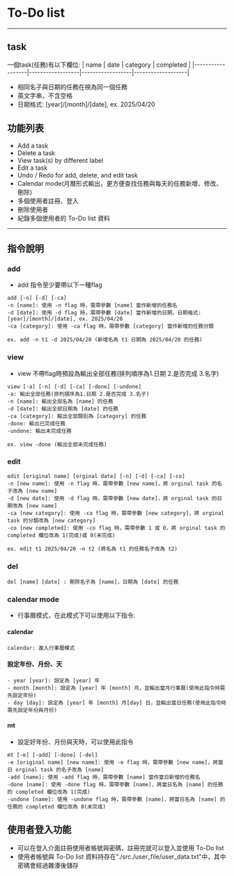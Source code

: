 # To-Do list

---

## task
一個task(任務)有以下欄位:
| name             | date             | category         | completed         |
|------------------|------------------|------------------|-------------------|

- 相同名子與日期的任務在視為同一個任務
- 英文字串，不含空格
- 日期格式: [year]/[month]/[date], ex. 2025/04/20
## 功能列表
- Add a task
- Delete a task
- View task(s) by different label
- Edit a task
- Undo / Redo for add, delete, and edit task
- Calendar mode(月曆形式輸出，更方便查找任務與每天的任務新增、修改、刪除)
- 多個使用者註冊、登入
- 刪除使用者
- 紀錄多個使用者的 To-Do list 資料 
---

## 指令說明

### add
- add 指令至少要帶以下一種flag
```
add [-n] [-d] [-ca]
-n [name]: 使用 -n flag 時，需帶參數 [name] 當作新增的任務名
-d [date]: 使用 -d flag 時，需帶參數 [date] 當作新增的日期，日期格式: [year]/[month]/[date], ex. 2025/04/20
-ca [category]: 使用 -ca flag 時，需帶參數 [category] 當作新增的任務分類

ex. add -n t1 -d 2025/04/20 (新增名為 t1 日期為 2025/04/20 的任務)
```
### view
- view 不帶flag時預設為輸出全部任務(排列順序為1.日期 2.是否完成 3.名字)
```
view [-a] [-n] [-d] [-ca] [-done] [-undone]
-a: 輸出全部任務(排列順序為1.日期 2.是否完成 3.名子)
-n [name]: 輸出全部名為 [name] 的任務
-d [date]: 輸出全部日期為 [date] 的任務
-ca [category]: 輸出全部類別為 [category] 的任務
-done: 輸出已完成任務
-undone: 輸出未完成任務

ex. view -done (輸出全部未完成任務)
```

### edit
```
edit [original name] [orginal date] [-n] [-d] [-ca] [-co] 
-n [new name]: 使用 -n flag 時，需帶參數 [new name]，將 orginal task 的名子改為 [new name]
-d [new date]: 使用 -d flag 時，需帶參數 [new date]，將 orginal task 的日期改為 [new name]
-ca [new category]: 使用 -ca flag 時，需帶參數 [new category]，將 orginal task 的分類改為 [new category]
-co [new completed]: 使用 -co flag 時，需帶參數 1 或 0，將 orginal task 的 completed 欄位改為 1(完成)或 0(未完成)

ex. edit t1 2025/04/20 -n t2 (將名為 t1 的任務名子改為 t2)
```

### del
```
del [name] [date] : 刪除名子為 [name]，日期為 [date] 的任務
```

### calendar mode
- 行事曆模式，在此模式下可以使用以下指令:
#### calendar
```
calendar: 進入行事曆模式               
```
#### 設定年份、月份、天
```
- year [year]: 設定為 [year] 年
- month [month]: 設定為 [year] 年 [month] 月，並輸出當月行事曆(使用此指令時需先設定年份)
- day [day]: 設定為 [year] 年 [month] 月[day] 日，並輸出當日任務(使用此指令時需先設定年份與月份)
```
#### mt
- 設定好年份、月份與天時，可以使用此指令
```
mt [-e] [-add] [-done] [-del]
-e [original name] [new name]: 使用 -e flag 時，需帶參數 [new name]，將當日 orginal task 的名子改為 [name]
-add [name]: 使用 -add flag 時，需帶參數 [name] 當作當日新增的任務名
-done [name]: 使用 -done flag 時，需帶參數 [name]，將當日名為 [name] 的任務的 completed 欄位改為 1(完成)
-undone [name]: 使用 -undone flag 時，需帶參數 [name]，將當日名為 [name] 的任務的 completed 欄位改為 0(未完成)
```
## 使用者登入功能
- 可以在登入介面註冊使用者帳號與密碼，註冊完就可以登入並使用 To-Do list
- 使用者帳號與 To-Do list 資料持存在"./src./user_file/user_data.txt"中，其中密碼會經過雜湊後儲存

